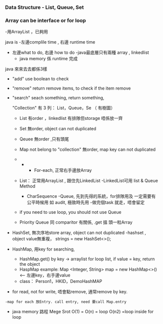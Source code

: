 ### Data Structure - List, Queue, Set
  ### Array can be interface or for loop
  -用ArrayList ，已夠用
 

java is
  -左邊complile time , 右邊 runtime time
  - 左邊what to do, 右邊 how to do
    -java最底層只有兩種 array , linkedlist 
    - java memory 係 runtime 完成
 
  java 來來去去都係3樣
- "add" use boolean to check
- "remove" return remove items, to check if the item remove
- "search" seach something, return something, 
      


  "Collection" 有 3 列： List，Queue，Se （ 有樹圖）
  - List 有order ，linkedlist 有排隊但storage 唔係放一齊
  - Set 無order, object can not duplicated
  - Qeuee 無order ,只有頭尾
  - Map not belong to "collection"  無order, map key can not duplicated
  - -  - For-each,  正常右手邊放Array

  - List： 正常用ArrayList , 跟住先LinkedList
     -LinkedList可用 list & Queue Method
    -  CharSequence
  -Queue, 先到先得的系統，for排隊用及 一定需要有公平時候用 如 audit, 極致時先用
   -做完個task 就走，唔會留定
   - if you need to use loop, you should not use Queue
   - Priority Queue 同 comparitor 有關係, .get 搵 頭一粒Array

 - HashSet, 無次序地store array, object can not duplicated
     -hashset , object value無重複，
       strings = new HashSet<>();

 - HashMap, 用key for searching,
     - HashMap.get() by key ->  arraylist for loop list, if value = key, return the object
     -  HaspMap example: Map <Integer, String> map = new HashMap<>() <-- 左邊key，右手邊value 
     -  
        class： Person1，HKID，DemoHashMAP
  -  for read, not for write, 唔會點remove, 通常remove by key.
  
    -map for each 放Entry. call entry, need 要call Map.entry
   
   - java memory 路程
     Mege Srot
    O(1) = 
    O(n) = loop
    O(n2) =loop inside for loop
